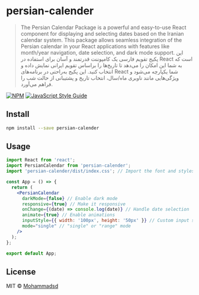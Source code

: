 # persian-calender

> The Persian Calendar Package is a powerful and easy-to-use React component for displaying and selecting dates based on the Iranian  calendar system. This package allows seamless integration of the Persian calendar in your React applications with features like month/year navigation, date selection, and dark mode support. این پکیج تقویم فارسی یک کامپوننت قدرتمند و آسان برای استفاده در React است که به شما این امکان را می‌دهد تا تاریخ‌ها را براساس تقویم ایرانی  نمایش داده و انتخاب کنید. این پکیج به‌راحتی در برنامه‌های React شما یکپارچه می‌شود و ویژگی‌هایی مانند ناوبری ماه/سال، انتخاب تاریخ و پشتیبانی از حالت شب را فراهم می‌آورد.

[![NPM](https://img.shields.io/npm/v/persian-calender.svg)](https://www.npmjs.com/package/persian-calender) [![JavaScript Style Guide](https://img.shields.io/badge/code_style-standard-brightgreen.svg)](https://standardjs.com)

## Install

```bash
npm install --save persian-calender
```

## Usage

```jsx
import React from 'react';
import PersianCalendar from 'persian-calender';
import 'persian-calender/dist/index.css'; // Import the font and styles

const App = () => {
  return (
    <PersianCalendar
      darkMode={false} // Enable dark mode
      responsive={true} // Make it responsive
      onChange={(date) => console.log(date)} // Handle date selection
      animate={true} // Enable animations
      inputStyle={{ width: '100px', height: '50px' }} // Custom input styles
      mode="single" // "single" or "range" mode
    />
  );
};

export default App;
```

## License

MIT © [Mohammadsd](https://github.com/Mohammadsd1386)
